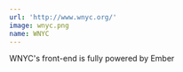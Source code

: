 ```yaml
---
url: 'http://www.wnyc.org/'
image: wnyc.png
name: WNYC
---
```

WNYC's front-end is fully powered by Ember
